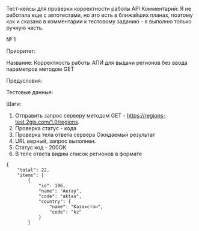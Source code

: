 Тест-кейсы для проверки корректности работы API
Комментарий: Я не работала еще с автотестами, но это есть в ближайших планах, поэтому как и сказано в комментарии к тестовому заданию - я выполню только ручную часть.

№ 1

Приоритет:

Название: Корректность работы АПИ для выдачи регионов без ввода параметров методом GET 

Предусловия:

Тестовые данные:

Шаги: 
1. Отправить запрос серверу методом GET - https://regions-test.2gis.com/1.0/regions.
2. Проверка статус - кода
3. Проверка тела ответа сервера
Ожидаемый результат
1. URL верный, запрос выполнен.
2. Статус код - 200ОК
3. В теле ответа видим список регионов в формате 
<pre><code>{
    "total": 22,
    "items": [
        {
            "id": 196,
            "name": "Актау",
            "code": "aktau",
            "country": {
                "name": "Казахстан",
                "code": "kz"
            }
        }
        </code></pre>